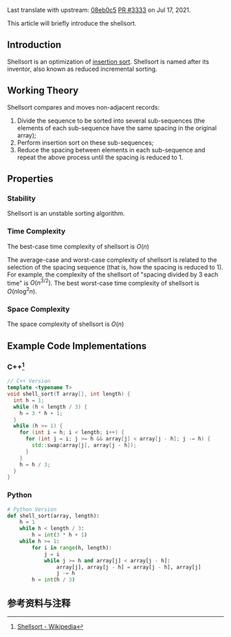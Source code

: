 Last translate with upstream: [08eb0c5](https://github.com/OI-wiki/OI-wiki/commit/08eb0c53b1ad55b518b0f5f7a569c25b8c1215b2#diff-0420c4b0687943773f039ddac358b7381816d08699bdcb348c3c0f4c103eb61e) [PR #3333](https://github.com/OI-wiki/OI-wiki/pull/3333) on Jul 17, 2021.

This article will briefly introduce the shellsort.

## Introduction

Shellsort is an optimization of [insertion sort](./insertion-sort.md). <!---「缩小增量排序法」找不到对应的名词，可能thesis翻得不够多-->Shellsort is named after its inventor, also known as reduced incremental sorting. 

## Working Theory

Shellsort compares and moves non-adjacent records:

1. Divide the sequence to be sorted into several sub-sequences (the elements of each sub-sequence have the same spacing in the original array);
2. Perform insertion sort on these sub-sequences;
3. Reduce the spacing between elements in each sub-sequence and repeat the above process until the spacing is reduced to 1.

## Properties

### Stability

Shellsort is an unstable sorting algorithm.

### Time Complexity

The best-case time complexity of shellsort is $O(n)$

The average-case and worst-case complexity of shellsort is related to the selection of the spacing sequence (that is, how the spacing is reduced to 1). For example, the complexity of the shellsort of "spacing divided by 3 each time" is $O(n^{3/2})$. The best worst-case time complexity of shellsort is $O(n \log^2n)$.

### Space Complexity

The space complexity of shellsort is $O(n)$

## Example Code Implementations

### C++[^ref1]

```cpp
// C++ Version
template <typename T>
void shell_sort(T array[], int length) {
  int h = 1;
  while (h < length / 3) {
    h = 3 * h + 1;
  }
  while (h >= 1) {
    for (int i = h; i < length; i++) {
      for (int j = i; j >= h && array[j] < array[j - h]; j -= h) {
        std::swap(array[j], array[j - h]);
      }
    }
    h = h / 3;
  }
}
```

### Python

```python
# Python Version
def shell_sort(array, length):
    h = 1
    while h < length / 3:
        h = int(3 * h + 1)
    while h >= 1:
        for i in range(h, length):
            j = i
            while j >= h and array[j] < array[j - h]:
                array[j], array[j - h] = array[j - h], array[j]
                j -= h
        h = int(h / 3)
```

## 参考资料与注释

[^ref1]: [Shellsort - Wikipedia](https://en.wikipedia.org/wiki/Shellsort)
